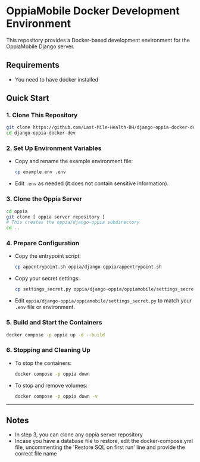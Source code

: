 
# OppiaMobile Docker Development Environment

This repository provides a Docker-based development environment for the OppiaMobile Django server.

## Requirements
- You need to have docker installed 

## Quick Start

### 1. Clone This Repository

```sh
git clone https://github.com/Last-Mile-Health-DH/django-oppia-docker-dev.git
cd django-oppia-docker-dev
```

### 2. Set Up Environment Variables

- Copy and rename the example environment file:
  ```sh
  cp example.env .env
  ```
- Edit `.env` as needed (it does not contain sensitive information).

### 3. Clone the Oppia Server

```sh
cd oppia
git clone [ oppia server repository ]
# This creates the oppia/django-oppia subdirectory
cd ..
```

### 4. Prepare Configuration

- Copy the entrypoint script:
  ```sh
  cp appentrypoint.sh oppia/django-oppia/appentrypoint.sh
  ```
- Copy your secret settings:
  ```sh
  cp settings_secret.py oppia/django-oppia/oppiamobile/settings_secret.py
  ```
- Edit `oppia/django-oppia/oppiamobile/settings_secret.py` to match your `.env` file or environment.

### 5. Build and Start the Containers

```sh
docker compose -p oppia up -d --build
```

### 6. Stopping and Cleaning Up

- To stop the containers:
  ```sh
  docker compose -p oppia down
  ```
- To stop and remove volumes:
  ```sh
  docker compose -p oppia down -v
  ```

---

## Notes

- In step 3, you can clone any oppia server repository 
- Incase you have a database file to restore,  edit the docker-compose.yml file, uncommenting the 'Restore SQL on first run' line and provide the correct file name 